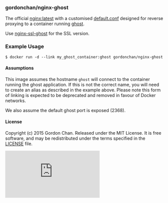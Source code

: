 ### gordonchan/nginx-ghost

The official [nginx:latest](https://hub.docker.com/_/nginx/) with a customised [default.conf](https://github.com/gchan/dockerfiles/blob/master/nginx-ghost/default.conf) designed for reverse proxying to a container running [ghost](https://ghost.org/).

Use [nginx-ssl-ghost](https://github.com/gchan/dockerfiles/blob/master/nginx-ssl-ghost) for the SSL version.

### Example Usage

```
$ docker run -d --link my_ghost_container:ghost gordonchan/nginx-ghost
```

#### Assumptions

This image assumes the hostname `ghost` will connect to the container running the ghost application. If this is not the correct name, you will need to create an alias as described in the example above. Please note this form of linking is expected to be deprecated and removed in favour of Docker networks.

We also assume the default ghost port is exposed (2368).

#### License

Copyright (c) 2015 Gordon Chan. Released under the MIT License. It is free software, and may be redistributed under the terms specified in the [LICENSE](https://github.com/gchan/dockerfiles/blob/master/LICENSE.txt) file.

[![Analytics](https://ga-beacon.appspot.com/UA-70790190-2/dockerfiles/nginx-ghost/README.md?flat)](https://github.com/igrigorik/ga-beacon)

